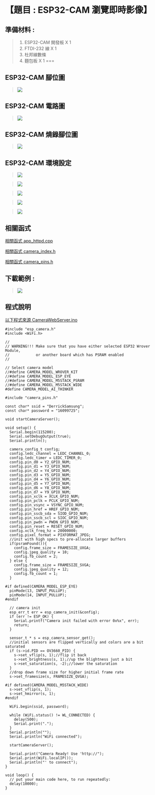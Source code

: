 <h1>【題目 : ESP32-CAM 瀏覽即時影像】</h1>

## 準備材料 : 
>1. ESP32-CAM 開發板 X 1
>2. FTDI-232 線 X 1
>3. 杜邦線數條
>4. 麵包板 X 1
===

## ESP32-CAM 腳位圖 
>![](https://github.com/derricktsai0904/Arduino/blob/master/06.ESP32%E6%8E%A7%E5%88%B6/03.CameraWebServer/ESP32-CAM_pin.PNG?raw=true)

## ESP32-CAM 電路圖
>![](https://github.com/derricktsai0904/Arduino/blob/master/06.ESP32%E6%8E%A7%E5%88%B6/03.CameraWebServer/ESP32-CAM-FTDI-programmer-5V-supply.png?raw=true)

## ESP32-CAM 燒錄腳位圖
>![](https://github.com/derricktsai0904/Arduino/blob/master/06.ESP32%E6%8E%A7%E5%88%B6/03.CameraWebServer/ESP32-CAM-Burn.PNG?raw=true)

## ESP32-CAM 環境設定
>![](https://github.com/derricktsai0904/Arduino/blob/master/06.ESP32%E6%8E%A7%E5%88%B6/03.CameraWebServer/ESP32-CAM-Setting1.png?raw=true)

>![](https://github.com/derricktsai0904/Arduino/blob/master/06.ESP32%E6%8E%A7%E5%88%B6/03.CameraWebServer/ESP32-CAM-Setting2.png?raw=true)

>![](https://github.com/derricktsai0904/Arduino/blob/master/06.ESP32%E6%8E%A7%E5%88%B6/03.CameraWebServer/ESP32-CAM-Setting3.png?raw=true)

>![](https://github.com/derricktsai0904/Arduino/blob/master/06.ESP32%E6%8E%A7%E5%88%B6/03.CameraWebServer/ESP32-CAM-Setting4.png?raw=true)

>![](https://github.com/derricktsai0904/Arduino/blob/master/06.ESP32%E6%8E%A7%E5%88%B6/03.CameraWebServer/ESP32-CAM-Setting5.png?raw=true)

## 相關函式
[相關函式 app_httpd.cpp ]:https://github.com/derricktsai0904/Arduino/blob/master/06.ESP32%E6%8E%A7%E5%88%B6/03.CameraWebServer/app_httpd.cpp "app_httpd.cpp"
[相關函式 app_httpd.cpp ]

[相關函式 camera_index.h ]:https://github.com/derricktsai0904/Arduino/blob/master/06.ESP32%E6%8E%A7%E5%88%B6/03.CameraWebServer/camera_index.h "camera_index.h"
[相關函式 camera_index.h ]

[相關函式 camera_pins.h ]:https://github.com/derricktsai0904/Arduino/blob/master/06.ESP32%E6%8E%A7%E5%88%B6/03.CameraWebServer/camera_pins.h "camera_pins.h"
[相關函式 camera_pins.h ]


## 下載範例 : 
>![](https://github.com/derricktsai0904/Arduino/blob/master/06.ESP32%E6%8E%A7%E5%88%B6/03.CameraWebServer/ESP32-CAM-Burn.PNG?raw=true)

## 程式說明

[以下程式來源 CameraWebServer.ino ]:https://github.com/derricktsai0904/Arduino/blob/master/06.ESP32%E6%8E%A7%E5%88%B6/03.CameraWebServer/CameraWebServer.ino "CameraWebServer.ino"
[以下程式來源 CameraWebServer.ino ]
``` arduino
#include "esp_camera.h"
#include <WiFi.h>

//
// WARNING!!! Make sure that you have either selected ESP32 Wrover Module,
//            or another board which has PSRAM enabled
//

// Select camera model
//#define CAMERA_MODEL_WROVER_KIT
//#define CAMERA_MODEL_ESP_EYE
//#define CAMERA_MODEL_M5STACK_PSRAM
//#define CAMERA_MODEL_M5STACK_WIDE
#define CAMERA_MODEL_AI_THINKER

#include "camera_pins.h"

const char* ssid = "DerrickSamsung";
const char* password = "16099725";

void startCameraServer();

void setup() {
  Serial.begin(115200);
  Serial.setDebugOutput(true);
  Serial.println();

  camera_config_t config;
  config.ledc_channel = LEDC_CHANNEL_0;
  config.ledc_timer = LEDC_TIMER_0;
  config.pin_d0 = Y2_GPIO_NUM;
  config.pin_d1 = Y3_GPIO_NUM;
  config.pin_d2 = Y4_GPIO_NUM;
  config.pin_d3 = Y5_GPIO_NUM;
  config.pin_d4 = Y6_GPIO_NUM;
  config.pin_d5 = Y7_GPIO_NUM;
  config.pin_d6 = Y8_GPIO_NUM;
  config.pin_d7 = Y9_GPIO_NUM;
  config.pin_xclk = XCLK_GPIO_NUM;
  config.pin_pclk = PCLK_GPIO_NUM;
  config.pin_vsync = VSYNC_GPIO_NUM;
  config.pin_href = HREF_GPIO_NUM;
  config.pin_sscb_sda = SIOD_GPIO_NUM;
  config.pin_sscb_scl = SIOC_GPIO_NUM;
  config.pin_pwdn = PWDN_GPIO_NUM;
  config.pin_reset = RESET_GPIO_NUM;
  config.xclk_freq_hz = 20000000;
  config.pixel_format = PIXFORMAT_JPEG;
  //init with high specs to pre-allocate larger buffers
  if(psramFound()){
    config.frame_size = FRAMESIZE_UXGA;
    config.jpeg_quality = 10;
    config.fb_count = 2;
  } else {
    config.frame_size = FRAMESIZE_SVGA;
    config.jpeg_quality = 12;
    config.fb_count = 1;
  }

#if defined(CAMERA_MODEL_ESP_EYE)
  pinMode(13, INPUT_PULLUP);
  pinMode(14, INPUT_PULLUP);
#endif

  // camera init
  esp_err_t err = esp_camera_init(&config);
  if (err != ESP_OK) {
    Serial.printf("Camera init failed with error 0x%x", err);
    return;
  }

  sensor_t * s = esp_camera_sensor_get();
  //initial sensors are flipped vertically and colors are a bit saturated
  if (s->id.PID == OV3660_PID) {
    s->set_vflip(s, 1);//flip it back
    s->set_brightness(s, 1);//up the blightness just a bit
    s->set_saturation(s, -2);//lower the saturation
  }
  //drop down frame size for higher initial frame rate
  s->set_framesize(s, FRAMESIZE_QVGA);

#if defined(CAMERA_MODEL_M5STACK_WIDE)
  s->set_vflip(s, 1);
  s->set_hmirror(s, 1);
#endif

  WiFi.begin(ssid, password);

  while (WiFi.status() != WL_CONNECTED) {
    delay(500);
    Serial.print(".");
  }
  Serial.println("");
  Serial.println("WiFi connected");

  startCameraServer();

  Serial.print("Camera Ready! Use 'http://");
  Serial.print(WiFi.localIP());
  Serial.println("' to connect");
}

void loop() {
  // put your main code here, to run repeatedly:
  delay(10000);
}

```


